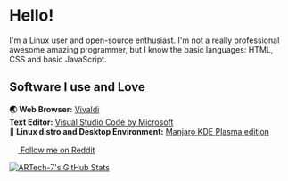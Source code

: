 # Hello!
I'm a Linux user and open-source enthusiast. I'm not a really professional awesome amazing programmer, but I know the basic languages: HTML, CSS and basic JavaScript.
## Software I use and Love
**🌏 Web Browser:** [Vivaldi](https://vivaldi.com/)  
**Text Editor:** [Visual Studio Code by Microsoft](https://code.visualstudio.com/)  
**🐧 Linux distro and Desktop Environment:** [Manjaro KDE Plasma edition](https://manjaro.org/downloads/official/kde/)  
  
[<img height="16" width="16" src="http://simpleicons.org/icons/reddit.svg"> Follow me on Reddit](reddit.com/u/ARCyberLinux)  
  
[![ARTech-7's GitHub Stats](https://github-readme-stats.vercel.app/api?username=ARTech-7)](https://github.com/ARTech-7)
